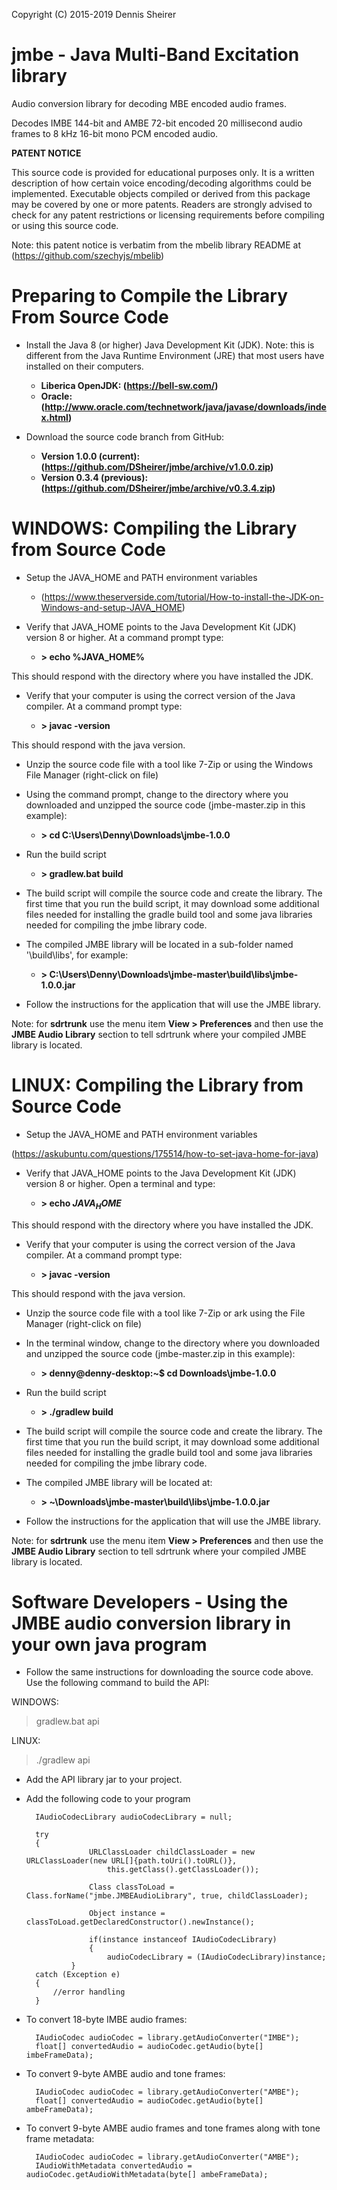 Copyright (C) 2015-2019 Dennis Sheirer

# jmbe - Java Multi-Band Excitation library

Audio conversion library for decoding MBE encoded audio frames.
  
Decodes IMBE 144-bit and AMBE 72-bit encoded 20 millisecond audio frames to 8 kHz 16-bit mono PCM encoded audio.

**PATENT NOTICE**

This source code is provided for educational purposes only.  It is a written
description of how certain voice encoding/decoding algorithms could be
implemented.  Executable objects compiled or derived from this package may be
covered by one or more patents.  Readers are strongly advised to check for any
patent restrictions or licensing requirements before compiling or using this
source code.

Note: this patent notice is verbatim from the mbelib library README at (https://github.com/szechyjs/mbelib)

# Preparing to Compile the Library From Source Code

* Install the Java 8 (or higher) Java Development Kit (JDK). Note: this is different from the Java Runtime
Environment (JRE) that most users have installed on their computers.
	
  * **Liberica OpenJDK: (https://bell-sw.com/)**
  * **Oracle: (http://www.oracle.com/technetwork/java/javase/downloads/index.html)**

* Download the source code branch from GitHub:

  * **Version 1.0.0 (current): (https://github.com/DSheirer/jmbe/archive/v1.0.0.zip)**
  * **Version 0.3.4 (previous): (https://github.com/DSheirer/jmbe/archive/v0.3.4.zip)**

# WINDOWS: Compiling the Library from Source Code

* Setup the JAVA_HOME and PATH environment variables

  * (https://www.theserverside.com/tutorial/How-to-install-the-JDK-on-Windows-and-setup-JAVA_HOME)

* Verify that JAVA_HOME points to the Java Development Kit (JDK) version 8 or higher.  At a command prompt type:

  * **> echo %JAVA_HOME%**

This should respond with the directory where you have installed the JDK.

* Verify that your computer is using the correct version of the Java compiler.  At a command prompt type:

  * **> javac -version**

This should respond with the java version.

* Unzip the source code file with a tool like 7-Zip or using the Windows File Manager (right-click on file)

* Using the command prompt, change to the directory where you downloaded and unzipped the source code (jmbe-master.zip in this example):

  * **> cd C:\Users\Denny\Downloads\jmbe-1.0.0**

* Run the build script

  * **> gradlew.bat build**

* The build script will compile the source code and create the library.  The first time that you run the build script,
it may download some additional files needed for installing the gradle build tool and some java libraries needed for
compiling the jmbe library code.

* The compiled JMBE library will be located in a sub-folder named '\build\libs', for example:

  * **> C:\Users\Denny\Downloads\jmbe-master\build\libs\jmbe-1.0.0.jar**

* Follow the instructions for the application that will use the JMBE library.

Note: for **sdrtrunk** use the menu item **View > Preferences** and then use the **JMBE Audio Library** section to tell sdrtrunk where your compiled JMBE library is located. 

# LINUX: Compiling the Library from Source Code

* Setup the JAVA_HOME and PATH environment variables

(https://askubuntu.com/questions/175514/how-to-set-java-home-for-java)

* Verify that JAVA_HOME points to the Java Development Kit (JDK) version 8 or higher.  Open a terminal and type:

  * **> echo $JAVA_HOME$**

This should respond with the directory where you have installed the JDK.

* Verify that your computer is using the correct version of the Java compiler.  At a command prompt type:

  * **> javac -version**

This should respond with the java version.

* Unzip the source code file with a tool like 7-Zip or ark using the File Manager (right-click on file)

* In the terminal window, change to the directory where you downloaded and unzipped the source code (jmbe-master.zip in this example):

  * **> denny@denny-desktop:~$ cd Downloads\jmbe-1.0.0**

* Run the build script

  * **> ./gradlew build**

* The build script will compile the source code and create the library.  The first time that you run the build script,
it may download some additional files needed for installing the gradle build tool and some java libraries needed for
compiling the jmbe library code.

* The compiled JMBE library will be located at:

  * **> ~\Downloads\jmbe-master\build\libs\jmbe-1.0.0.jar**

* Follow the instructions for the application that will use the JMBE library.  

Note: for **sdrtrunk** use the menu item **View > Preferences** and then use the **JMBE Audio Library** section to tell sdrtrunk where your compiled JMBE library is located. 
	
# Software Developers - Using the JMBE audio conversion library in your own java program

* Follow the same instructions for downloading the source code above.  Use the following command to build the API:

WINDOWS:
> gradlew.bat api

LINUX:
> ./gradlew api

* Add the API library jar to your project.

* Add the following code to your program
	
		IAudioCodecLibrary audioCodecLibrary = null;
		
		try
		{
                    URLClassLoader childClassLoader = new URLClassLoader(new URL[]{path.toUri().toURL()},
                        this.getClass().getClassLoader());

                    Class classToLoad = Class.forName("jmbe.JMBEAudioLibrary", true, childClassLoader);

                    Object instance = classToLoad.getDeclaredConstructor().newInstance();

                    if(instance instanceof IAudioCodecLibrary)
                    {
                        audioCodecLibrary = (IAudioCodecLibrary)instance;
    		    } 
		catch (Exception e)
		{
		    //error handling
		}
	
* To convert 18-byte IMBE audio frames:

		IAudioCodec audioCodec = library.getAudioConverter("IMBE");
		float[] convertedAudio = audioCodec.getAudio(byte[] imbeFrameData);

* To convert 9-byte AMBE audio and tone frames:

		IAudioCodec audioCodec = library.getAudioConverter("AMBE");
		float[] convertedAudio = audioCodec.getAudio(byte[] ambeFrameData);

* To convert 9-byte AMBE audio frames and tone frames along with tone frame metadata:

		IAudioCodec audioCodec = library.getAudioConverter("AMBE");
		IAudioWithMetadata convertedAudio = audioCodec.getAudioWithMetadata(byte[] ambeFrameData);

